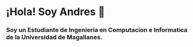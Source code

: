 # ¡Hola! Soy Andres 👋

### Soy un Estudiante de Ingenieria en Computacion e Informatica de la Universidad de Magallanes.
